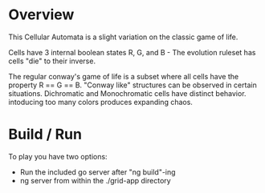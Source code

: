 # Overview
This Cellular Automata is a slight variation on the classic game of life.

Cells have 3 internal boolean states R, G, and B - The evolution ruleset has cells "die" to their inverse. 

The regular conway's game of life is a subset where all cells have the property R == G == B. "Conway like" structures can be observed in certain situations. Dichromatic and Monochromatic cells have distinct behavior. intoducing too many colors produces expanding chaos.

# Build / Run 
To play you have two options: 
- Run the included go server after "ng build"-ing
- ng server from within the ./grid-app directory 
